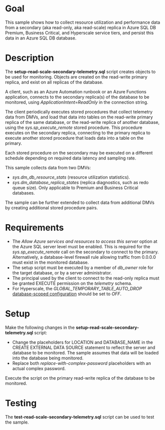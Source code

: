 # Goal

This sample shows how to collect resource utilization and performance data from a secondary (aka read-only, aka read-scale) replica in Azure SQL DB Premium, Business Critical, and Hyperscale service tiers, and persist this data in an Azure SQL DB database.

# Description

The **setup-read-scale-secondary-telemetry.sql** script creates objects to be used for monitoring. Objects are created on the read-write primary replica, and exist on all replicas of the database.

A client, such as an Azure Automation runbook or an Azure Functions application, connects to the secondary replica(s) of the database to be monitored, using *ApplicationIntent=ReadOnly* in the connection string.

The client periodically executes stored procedures that collect telemetry data from DMVs, and load that data into tables on the read-write primary replica of the same database, or the read-write replica of another database, using the *sys.sp_execute_remote* stored procedure. This procedure executes on the secondary replica, connecting to the primary replica to execute another stored procedure that loads data into a table on the primary.

Each stored procedure on the secondary may be executed on a different schedule depending on required data latency and sampling rate.

This sample collects data from two DMVs:

- *sys.dm_db_resource_stats* (resource utilization statistics).
- *sys.dm_database_replica_states* (replica diagnostics, such as redo queue size). Only applicable to Premium and Business Critical databases.

The sample can be further extended to collect data from additional DMVs by creating additional stored procedure pairs.

# Requirements

- The *Allow Azure services and resources to access this server* option at the Azure SQL server level must be enabled. This is required for the *sys.sp_execute_remote* call on the secondary to connect to the primary. Alternatively, a database-level firewall rule allowing traffic from 0.0.0.0 must exist in the monitored database.
- The setup script must be executed by a member of *db_owner* role for the target database, or by a server administrator.
- The principal used by the client to connect to the read-only replica must be granted EXECUTE permission on the *telemetry* schema.
- For Hyperscale, the *GLOBAL_TEMPORARY_TABLE_AUTO_DROP* [database-scoped configuration](https://docs.microsoft.com/sql/t-sql/statements/alter-database-scoped-configuration-transact-sql) should be set to *OFF*.

# Setup

Make the following changes in the **setup-read-scale-secondary-telemetry.sql** script:

- Change the placeholders for LOCATION and DATABASE_NAME in the CREATE EXTERNAL DATA SOURCE statement to reflect the server and database to be monitored. The sample assumes that data will be loaded into the database being monitored.
- Replace both *replace-with-complex-password* placeholders with an actual complex password.

Execute the script on the primary read-write replica of the database to be monitored.

# Testing

The **test-read-scale-secondary-telemetry.sql** script can be used to test the sample.

